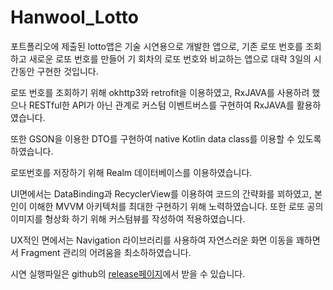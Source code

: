 # Hanwool_Lotto
포트폴리오에 제출된 lotto앱은 기술 시연용으로 개발한 앱으로, 기존 로또 번호를 조회하고 새로운 로또 번호를 만들어 기 회차의 로또 번호와 비교하는 앱으로 대략 3일의 시간동안 구현한 것입니다.

로또 번호를 조회하기 위해 okhttp3와 retrofit을 이용하였고, RxJAVA를 사용하려 했으나 RESTful한 API가 아닌 관계로 커스텀 이벤트버스를 구현하여 RxJAVA를 활용하였습니다.

또한 GSON을 이용한 DTO를 구현하여 native Kotlin data class를 이용할 수 있도록 하였습니다.

로또번호를 저장하기 위해 Realm 데이터베이스를 이용하였습니다.

UI면에서는 DataBinding과 RecyclerView를 이용하여 코드의 간략화를 꾀하였고, 본인이 이해한 MVVM 아키텍처를 최대한 구현하기 위해 노력하였습니다. 또한 로또 공의 이미지를 형상화 하기 위해 커스텀뷰를 작성하여 적용하였습니다.

UX적인 면에서는 Navigation 라이브러리를 사용하여 자연스러운 화면 이동을 꽤하면서 Fragment 관리의 어려움을 최소하하였습니다.

시연 실행파일은 github의 [release페이지](https://github.com/fregmented/Lotto/releases/tag/v1.0_apk)에서 받을 수 있습니다.
